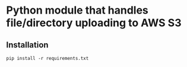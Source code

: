 # Python module that handles file/directory uploading to AWS S3

## Installation
`pip install -r requirements.txt`
